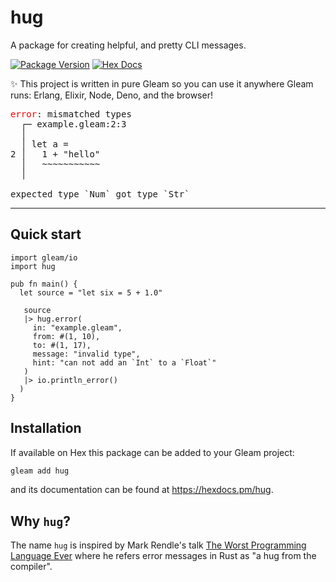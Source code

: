 # hug

A package for creating helpful, and pretty CLI messages.

[![Package Version](https://img.shields.io/hexpm/v/hug)](https://hex.pm/packages/hug)
[![Hex Docs](https://img.shields.io/badge/hex-docs-ffaff3)](https://hexdocs.pm/hug/)

✨ This project is written in pure Gleam so you can use it anywhere Gleam runs: Erlang, Elixir, Node, Deno, and the browser!

<pre>
<span style="color:red;">error</span>: mismatched types 
  ┌─ example.gleam:2:3 
  │    
  │ let a = 
2 │   1 + "hello" 
  │   ~~~~~~~~~~~ 
  │ 
  
expected type `Num` got type `Str`
</pre>

---

## Quick start

```gleam
import gleam/io
import hug

pub fn main() {
  let source = "let six = 5 + 1.0"

   source
   |> hug.error(
     in: "example.gleam",
     from: #(1, 10),
     to: #(1, 17),
     message: "invalid type",
     hint: "can not add an `Int` to a `Float`"
   )
   |> io.println_error()
  )
}
```

## Installation

If available on Hex this package can be added to your Gleam project:

```sh
gleam add hug
```

and its documentation can be found at <https://hexdocs.pm/hug>.


## Why `hug`?

The name `hug` is inspired by Mark Rendle's talk [The Worst Programming Language Ever](https://youtu.be/vcFBwt1nu2U?t=2229) where he refers error messages in Rust as "a hug from the compiler".

